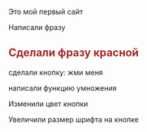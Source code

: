 Это мой первый сайт

Написали фразу

## <span style="color: brown"> Сделали фразу красной </span>

сделали кнопку: жми меня

написали функцию умножения

Изменили цвет кнопки

Увеличили размер шрифта на кнопке

